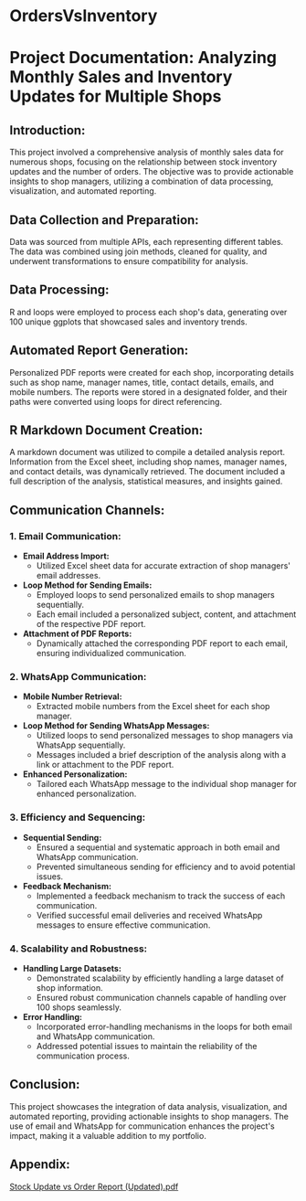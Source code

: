 # OrdersVsInventory

# Project Documentation: Analyzing Monthly Sales and Inventory Updates for Multiple Shops

## Introduction:
This project involved a comprehensive analysis of monthly sales data for numerous shops, focusing on the relationship between stock inventory updates and the number of orders. The objective was to provide actionable insights to shop managers, utilizing a combination of data processing, visualization, and automated reporting.

## Data Collection and Preparation:
Data was sourced from multiple APIs, each representing different tables. The data was combined using join methods, cleaned for quality, and underwent transformations to ensure compatibility for analysis.

## Data Processing:
R and loops were employed to process each shop's data, generating over 100 unique ggplots that showcased sales and inventory trends.

## Automated Report Generation:
Personalized PDF reports were created for each shop, incorporating details such as shop name, manager names, title, contact details, emails, and mobile numbers. The reports were stored in a designated folder, and their paths were converted using loops for direct referencing.

## R Markdown Document Creation:
A markdown document was utilized to compile a detailed analysis report. Information from the Excel sheet, including shop names, manager names, and contact details, was dynamically retrieved. The document included a full description of the analysis, statistical measures, and insights gained.

## Communication Channels:

### 1. Email Communication:
   - **Email Address Import:**
     - Utilized Excel sheet data for accurate extraction of shop managers' email addresses.
   - **Loop Method for Sending Emails:**
     - Employed loops to send personalized emails to shop managers sequentially.
     - Each email included a personalized subject, content, and attachment of the respective PDF report.
   - **Attachment of PDF Reports:**
     - Dynamically attached the corresponding PDF report to each email, ensuring individualized communication.

### 2. WhatsApp Communication:
   - **Mobile Number Retrieval:**
     - Extracted mobile numbers from the Excel sheet for each shop manager.
   - **Loop Method for Sending WhatsApp Messages:**
     - Utilized loops to send personalized messages to shop managers via WhatsApp sequentially.
     - Messages included a brief description of the analysis along with a link or attachment to the PDF report.
   - **Enhanced Personalization:**
     - Tailored each WhatsApp message to the individual shop manager for enhanced personalization.

### 3. Efficiency and Sequencing:
   - **Sequential Sending:**
     - Ensured a sequential and systematic approach in both email and WhatsApp communication.
     - Prevented simultaneous sending for efficiency and to avoid potential issues.
   - **Feedback Mechanism:**
     - Implemented a feedback mechanism to track the success of each communication.
     - Verified successful email deliveries and received WhatsApp messages to ensure effective communication.

### 4. Scalability and Robustness:
   - **Handling Large Datasets:**
     - Demonstrated scalability by efficiently handling a large dataset of shop information.
     - Ensured robust communication channels capable of handling over 100 shops seamlessly.
   - **Error Handling:**
     - Incorporated error-handling mechanisms in the loops for both email and WhatsApp communication.
     - Addressed potential issues to maintain the reliability of the communication process.

## Conclusion:
This project showcases the integration of data analysis, visualization, and automated reporting, providing actionable insights to shop managers. The use of email and WhatsApp for communication enhances the project's impact, making it a valuable addition to my portfolio.

## Appendix:

[Stock Update vs Order Report (Updated).pdf](https://github.com/FouadAkhtar/OrdersVsInventory/files/13998705/Stock.Update.vs.Order.Report.Updated.pdf)


